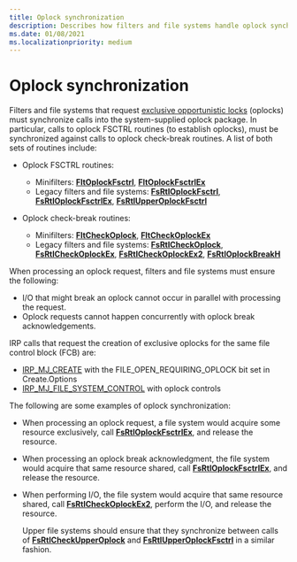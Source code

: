 ```yaml
---
title: Oplock synchronization
description: Describes how filters and file systems handle oplock synchronization
ms.date: 01/08/2021
ms.localizationpriority: medium
---
```


# Oplock synchronization

Filters and file systems that request [exclusive opportunistic locks](oplock-overview.md) (oplocks) must synchronize calls into the system-supplied oplock package. In particular, calls to oplock FSCTRL routines (to establish oplocks), must be synchronized against calls to oplock check-break routines. A list of both sets of routines include:

* Oplock FSCTRL routines:

  * Minifilters: [**FltOplockFsctrl**](/windows-hardware/drivers/ddi/fltkernel/nf-fltkernel-fltoplockfsctrl), [**FltOplockFsctrlEx**](/windows-hardware/drivers/ddi/fltkernel/nf-fltkernel-fltoplockfsctrlex)
  * Legacy filters and file systems: [**FsRtlOplockFsctrl**](/windows-hardware/drivers/ddi/ntifs/nf-ntifs-_fsrtl_advanced_fcb_header-fsrtloplockfsctrl), [**FsRtlOplockFsctrlEx**](/windows-hardware/drivers/ddi/ntifs/nf-ntifs-_fsrtl_advanced_fcb_header-fsrtloplockfsctrlex), [**FsRtlUpperOplockFsctrl**](/windows-hardware/drivers/ddi/ntifs/nf-ntifs-_fsrtl_advanced_fcb_header-fsrtlupperoplockfsctrl)

* Oplock check-break routines:

  * Minifilters: [**FltCheckOplock**](/windows-hardware/drivers/ddi/fltkernel/nf-fltkernel-fltcheckoplock),  [**FltCheckOplockEx**](/windows-hardware/drivers/ddi/fltkernel/nf-fltkernel-fltcheckoplockex)
  * Legacy filters and file systems: [**FsRtlCheckOplock**](/windows-hardware/drivers/ddi/ntifs/nf-ntifs-_fsrtl_advanced_fcb_header-fsrtlcheckoplock), [**FsRtlCheckOplockEx**](/windows-hardware/drivers/ddi/ntifs/nf-ntifs-_fsrtl_advanced_fcb_header-fsrtlcheckoplockex), [**FsRtlCheckOplockEx2**](/windows-hardware/drivers/ddi/ntifs/nf-ntifs-_fsrtl_advanced_fcb_header-fsrtlcheckoplockex2), [**FsRtlOplockBreakH**](/windows-hardware/drivers/ddi/ntifs/nf-ntifs-_fsrtl_advanced_fcb_header-fsrtloplockbreakh)

When processing an oplock request, filters and file systems must ensure the following:

* I/O that might break an oplock cannot occur in parallel with processing the request.
* Oplock requests cannot happen concurrently with oplock break acknowledgements.

IRP calls that request the creation of exclusive oplocks for the same file control block (FCB) are:

* [IRP_MJ_CREATE](irp-mj-create.md) with the FILE_OPEN_REQUIRING_OPLOCK bit set in Create.Options
* [IRP_MJ_FILE_SYSTEM_CONTROL](irp-mj-file-system-control.md) with oplock controls

The following are some examples of oplock synchronization:

* When processing an oplock request, a file system would acquire some resource exclusively, call [**FsRtlOplockFsctrlEx**](/windows-hardware/drivers/ddi/ntifs/nf-ntifs-_fsrtl_advanced_fcb_header-fsrtloplockfsctrlex), and release the resource.

* When processing an oplock break acknowledgment, the file system would acquire that same resource shared, call [**FsRtlOplockFsctrlEx**](/windows-hardware/drivers/ddi/ntifs/nf-ntifs-_fsrtl_advanced_fcb_header-fsrtloplockfsctrlex), and release the resource.

* When performing I/O, the file system would acquire that same resource shared, call [**FsRtlCheckOplockEx2**](/windows-hardware/drivers/ddi/ntifs/nf-ntifs-_fsrtl_advanced_fcb_header-fsrtlcheckoplockex2), perform the I/O, and release the resource.

  Upper file systems should ensure that they synchronize between calls of [**FsRtlCheckUpperOplock**](/windows-hardware/drivers/ddi/ntifs/nf-ntifs-_fsrtl_advanced_fcb_header-fsrtlcheckupperoplock) and [**FsRtlUpperOplockFsctrl**](/windows-hardware/drivers/ddi/ntifs/nf-ntifs-_fsrtl_advanced_fcb_header-fsrtlupperoplockfsctrl) in a similar fashion.
